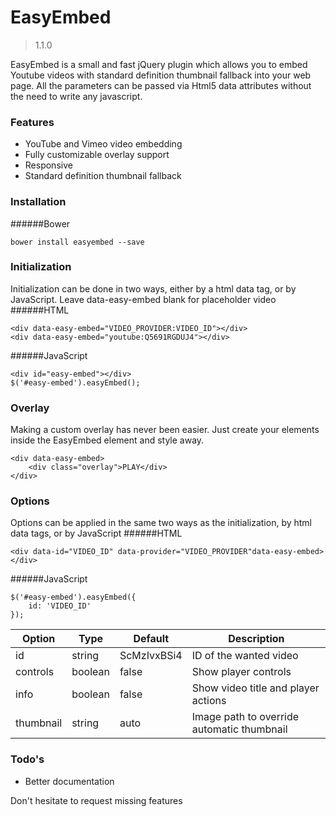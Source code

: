 # EasyEmbed
> 1.1.0

EasyEmbed is a small and fast jQuery plugin which allows you to embed Youtube videos with standard definition thumbnail fallback into your web page. All the parameters can be passed via Html5 data attributes without the need to write any javascript.

### Features
  - YouTube and Vimeo video embedding
  - Fully customizable overlay support
  - Responsive
  - Standard definition thumbnail fallback

### Installation
######Bower
```
bower install easyembed --save
```

### Initialization
Initialization can be done in two ways, either by a html data tag, or by JavaScript.
Leave data-easy-embed blank for placeholder video
######HTML
```
<div data-easy-embed="VIDEO_PROVIDER:VIDEO_ID"></div>
<div data-easy-embed="youtube:Q5691RGDUJ4"></div>
```

######JavaScript
```
<div id="easy-embed"></div>
$('#easy-embed').easyEmbed();
```

### Overlay
Making a custom overlay has never been easier. Just create your elements inside the EasyEmbed element and style away.
```
<div data-easy-embed>
    <div class="overlay">PLAY</div>
</div>
```

### Options
Options can be applied in the same two ways as the initialization, by html data tags, or by JavaScript
######HTML
```
<div data-id="VIDEO_ID" data-provider="VIDEO_PROVIDER"data-easy-embed></div>
```

######JavaScript
```
$('#easy-embed').easyEmbed({
    id: 'VIDEO_ID'
});
```
Option | Type | Default | Description
------ | ---- | ------- | -----------
id | string | ScMzIvxBSi4 | ID of the wanted video
controls | boolean | false | Show player controls
info | boolean | false | Show video title and player actions
thumbnail | string | auto | Image path to override automatic thumbnail


### Todo's
* Better documentation

Don't hesitate to request missing features